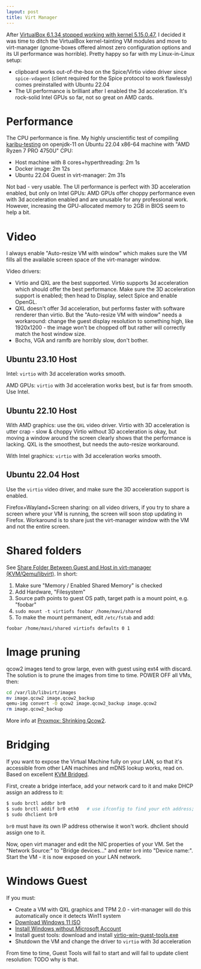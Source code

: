 ```yaml
---
layout: post
title: Virt Manager
---
```


After [VirtualBox 6.1.34 stopped working with kernel 5.15.0.47](https://bugs.debian.org/cgi-bin/bugreport.cgi?bug=1012627),
I decided it was time to ditch the VirtualBox kernel-tainting VM modules and move to
virt-manager (gnome-boxes offered almost zero configuration options and its UI performance was horrible).
Pretty happy so far with my Linux-in-Linux setup:

* clipboard works out-of-the-box on the Spice/Virtio video driver since `spice-vdagent`
  (client required for the Spice protocol to work flawlessly) comes preinstalled with Ubuntu 22.04
* The UI performance is brilliant after I enabled the 3d acceleration. It's rock-solid Intel
  GPUs so far, not so great on AMD cards.

# Performance

The CPU performance is fine. My highly unscientific test of compiling [karibu-testing](https://github.com/mvysny/karibu-testing/)
on openjdk-11 on Ubuntu 22.04 x86-64 machine with "AMD Ryzen 7 PRO 4750U" CPU:

* Host machine with 8 cores+hyperthreading: 2m 1s
* Docker image: 2m 12s
* Ubuntu 22.04 Guest in virt-manager: 2m 31s

Not bad - very usable. The UI performance is perfect with 3D acceleration enabled, but only on
Intel GPUs: AMD GPUs offer choppy performance even with 3d acceleration enabled and are
unusable for any professional work. However, increasing the GPU-allocated memory to 2GB in BIOS
seem to help a bit.

# Video

I always enable "Auto-resize VM with window" which makes sure the VM fills all the available
screen space of the virt-manager window.

Video drivers:

* Virtio and QXL are the best supported. Virtio supports 3d acceleration which should offer the best performance.
  Make sure the 3D acceleration support is enabled;
  then head to Display, select Spice and enable OpenGL.
* QXL doesn't offer 3d acceleration, but performs faster with software renderer than virtio.
   But the "Auto-resize VM with window" needs a workaround: change the guest display resolution to something high, like 1920x1200 -
  the image won't be chopped off but rather will correctly match the host window size.
* Bochs, VGA and ramfb are horribly slow, don't bother.

## Ubuntu 23.10 Host

Intel: `virtio` with 3d acceleration works smooth.

AMD GPUs: `virtio` with 3d acceleration works best, but is far from smooth. Use Intel.

## Ubuntu 22.10 Host

With AMD graphics: use the `QXL` video driver. Virtio with 3D acceleration is utter crap - slow & choppy
Virtio without 3D acceleration is okay, but moving a window around the screen clearly shows that the performance is lacking.
QXL is the smoothest, but needs the auto-resize workaround.

With Intel graphics: `virtio` with 3d acceleration works smooth.

## Ubuntu 22.04 Host

Use the `virtio` video driver, and make sure the 3D acceleration support is enabled.

Firefox+Wayland+Screen sharing: on all video drivers, if you try to share a screen where your VM is running, the screen will
soon stop updating in Firefox. Workaround is to share just the virt-manager window with the VM and not the entire screen.

# Shared folders

See [Share Folder Between Guest and Host in virt-manager (KVM/Qemu/libvirt)](https://www.debugpoint.com/share-folder-virt-manager/).
In short:

1. Make sure "Memory / Enabled Shared Memory" is checked
2. Add Hardware, "Filesystem"
3. Source path points to guest OS path, target path is a mount point, e.g. "foobar"
4. `sudo mount -t virtiofs foobar /home/mavi/shared`
5. To make the mount permanent, edit `/etc/fstab` and add:

```fstab
foobar /home/mavi/shared virtiofs defaults 0 1
```

# Image pruning

qcow2 images tend to grow large, even with guest using ext4 with discard. The solution is to
prune the images from time to time. POWER OFF all VMs, then:

```bash
cd /var/lib/libvirt/images
mv image.qcow2 image.qcow2_backup
qemu-img convert -O qcow2 image.qcow2_backup image.qcow2
rm image.qcow2_backup
```

More info at [Proxmox: Shrinking Qcow2](https://pve.proxmox.com/wiki/Shrink_Qcow2_Disk_Files).

# Bridging

If you want to expose the Virtual Machine fully on your LAN, so that it's accessible from other
LAN machines and mDNS lookup works, read on. Based on excellent [KVM Bridged](https://www.dedoimedo.com/computers/kvm-bridged.html).

First, create a bridge interface, add your network card to it and make DHCP assign an address to it:

```bash
$ sudo brctl addbr br0
$ sudo brctl addif br0 eth0   # use ifconfig to find your eth address; doesn't work with wifi interfaces
$ sudo dhclient br0
```
`br0` must have its own IP address otherwise it won't work. dhclient should assign one to it.

Now, open virt manager and edit the NIC properties of your VM. Set the "Network Source:" to "Bridge devices..."
and enter `br0` into "Device name:". Start the VM - it is now exposed on your LAN network.

# Windows Guest

If you must:

* Create a VM with QXL graphics and TPM 2.0 - virt-manager will do this automatically once it detects Win11 system
* [Download Windows 11 ISO](https://www.microsoft.com/en-us/software-download/windows11)
* [Install Windows without Microsoft Account](https://www.tomshardware.com/how-to/install-windows-11-without-microsoft-account)
* Install guest tools: download and install [virtio-win-guest-tools.exe](https://fedorapeople.org/groups/virt/virtio-win/direct-downloads/archive-virtio/?C=M;O=D)
* Shutdown the VM and change the driver to `virtio` with 3d acceleration

From time to time, Guest Tools will fail to start and will fail to update client resolution: TODO
why is that.

